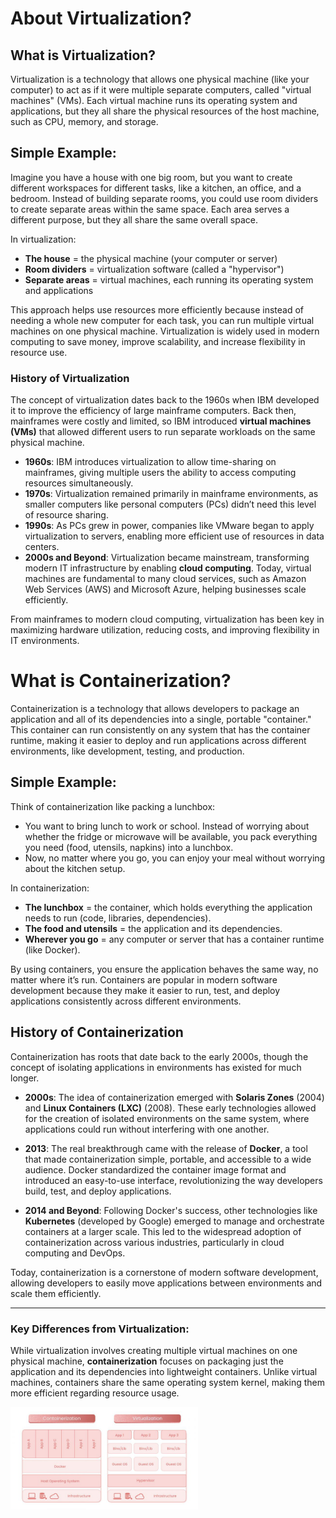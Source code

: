 # About Virtualization?
## What is Virtualization?
Virtualization is a technology that allows one physical machine (like your computer) to act as if it were multiple separate computers, called "virtual machines" (VMs). Each virtual machine runs its operating system and applications, but they all share the physical resources of the host machine, such as CPU, memory, and storage.

## Simple Example:

Imagine you have a house with one big room, but you want to create different workspaces for different tasks, like a kitchen, an office, and a bedroom. Instead of building separate rooms, you could use room dividers to create separate areas within the same space. Each area serves a different purpose, but they all share the same overall space.

In virtualization:

- **The house** = the physical machine (your computer or server)
- **Room dividers** = virtualization software (called a "hypervisor")
- **Separate areas** = virtual machines, each running its operating system and applications

This approach helps use resources more efficiently because instead of needing a whole new computer for each task, you can run multiple virtual machines on one physical machine. Virtualization is widely used in modern computing to save money, improve scalability, and increase flexibility in resource use.

### History of Virtualization

The concept of virtualization dates back to the 1960s when IBM developed it to improve the efficiency of large mainframe computers. Back then, mainframes were costly and limited, so IBM introduced **virtual machines (VMs)** that allowed different users to run separate workloads on the same physical machine.

- **1960s**: IBM introduces virtualization to allow time-sharing on mainframes, giving multiple users the ability to access computing resources simultaneously.
- **1970s**: Virtualization remained primarily in mainframe environments, as smaller computers like personal computers (PCs) didn’t need this level of resource sharing.
- **1990s**: As PCs grew in power, companies like VMware began to apply virtualization to servers, enabling more efficient use of resources in data centers.
- **2000s and Beyond**: Virtualization became mainstream, transforming modern IT infrastructure by enabling **cloud computing**. Today, virtual machines are fundamental to many cloud services, such as Amazon Web Services (AWS) and Microsoft Azure, helping businesses scale efficiently.

From mainframes to modern cloud computing, virtualization has been key in maximizing hardware utilization, reducing costs, and improving flexibility in IT environments.


# What is Containerization?

Containerization is a technology that allows developers to package an application and all of its dependencies into a single, portable "container." This container can run consistently on any system that has the container runtime, making it easier to deploy and run applications across different environments, like development, testing, and production.

## Simple Example:

Think of containerization like packing a lunchbox:

- You want to bring lunch to work or school. Instead of worrying about whether the fridge or microwave will be available, you pack everything you need (food, utensils, napkins) into a lunchbox.
- Now, no matter where you go, you can enjoy your meal without worrying about the kitchen setup.

In containerization:

- **The lunchbox** = the container, which holds everything the application needs to run (code, libraries, dependencies).
- **The food and utensils** = the application and its dependencies.
- **Wherever you go** = any computer or server that has a container runtime (like Docker).

By using containers, you ensure the application behaves the same way, no matter where it’s run. Containers are popular in modern software development because they make it easier to run, test, and deploy applications consistently across different environments.

## History of Containerization

Containerization has roots that date back to the early 2000s, though the concept of isolating applications in environments has existed for much longer.

- **2000s**: The idea of containerization emerged with **Solaris Zones** (2004) and **Linux Containers (LXC)** (2008). These early technologies allowed for the creation of isolated environments on the same system, where applications could run without interfering with one another.
  
- **2013**: The real breakthrough came with the release of **Docker**, a tool that made containerization simple, portable, and accessible to a wide audience. Docker standardized the container image format and introduced an easy-to-use interface, revolutionizing the way developers build, test, and deploy applications.

- **2014 and Beyond**: Following Docker's success, other technologies like **Kubernetes** (developed by Google) emerged to manage and orchestrate containers at a larger scale. This led to the widespread adoption of containerization across various industries, particularly in cloud computing and DevOps.

Today, containerization is a cornerstone of modern software development, allowing developers to easily move applications between environments and scale them efficiently.

---

### Key Differences from Virtualization:

While virtualization involves creating multiple virtual machines on one physical machine, **containerization** focuses on packaging just the application and its dependencies into lightweight containers. Unlike virtual machines, containers share the same operating system kernel, making them more efficient regarding resource usage.

<img src="images/containerization-vs.-virtualization-768x420.png" width="300" />
